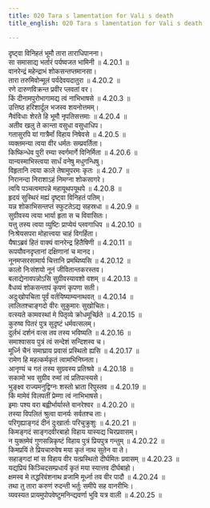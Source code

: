 ```yaml
---
title: 020 Tara s lamentation for Vali s death
title_english: 020 Tara s lamentation for Vali s death

---
```

<div class="audioEmbed"  caption="श्रीराम-हरिसीताराममूर्ति-घनपाठिभ्यां वचनम्" src="https://archive.org/download/Ramayana-recitation-Sriram-harisItArAmamUrti-Ghanapaati-v2/Kanda_4/Kanda_4_KSK-020-Thara_Vilapaha.mp3"></div>

  
दृष्ट्वा विनिहतं भूमौ तारा ताराधिपानना।  
सा समासाद्य भर्तारं पर्यष्वजत भामिनी ॥ 4.20.1 ॥   
वानरेन्द्रं महेन्द्राभं शोकसन्तप्तमानसा।  
तारा तरुमिवोन्मूलं पर्यदेवयदातुरा ॥ 4.20.2 ॥   
रणे दारुणविक्रन्त प्रवीर प्लवतां वर।  
किं दीनामपुरोभागामद्य त्वं नाभिभाषसे ॥ 4.20.3 ॥   
उत्तिष्ठ हरिशार्दूल भजस्व शयनोत्तमम्।  
नैवंविधाः शेरते हि भूमौ नृपतिसत्तमाः ॥ 4.20.4 ॥   
अतीव खलु ते कान्ता वसुधा वसुधाधिप।  
गतासुरपि यां गात्रैर्मां विहाय निषेवसे ॥ 4.20.5 ॥   
व्यक्तमन्या त्वया वीर धर्मतः सम्प्रवर्तिता।  
किष्किन्धेव पुरी रम्या स्वर्गमार्गे विनिर्मिता ॥ 4.20.6 ॥   
यान्यस्माभिस्त्वया सार्धं वनेषु मधुगन्धिषु।  
विहृतानि त्वया काले तेषामुपरमः कृतः ॥ 4.20.7 ॥   
निरानन्दा निराशाऽहं निमग्ना शोकसागरे।  
त्वयि पञ्चत्वमापन्ने महायूथपयूथपे ॥ 4.20.8 ॥   
हृदयं सुस्थिरं मह्यं दृष्ट्वा विनिहतं पतिम्।  
यन्न शोकाभिसन्तप्तं स्फुटतेऽद्य सहस्रधा ॥ 4.20.9 ॥   
सुग्रीवस्य त्वया भार्या हृता स च विवासितः।  
यत्तु तस्य त्वया व्युष्टिः प्राप्येयं प्लवगाधिप ॥ 4.20.10 ॥   
निःश्रेयसपरा मोहात्त्वया चाहं विगर्हिता।  
यैषाऽब्रवं हितं वाक्यं वानरेन्द्र हितैषिणी ॥ 4.20.11 ॥   
रूपयौवनदृप्तानां दक्षिणानां च मानद।  
नूनमप्सरसामार्य चित्तानि प्रमथिष्यसि ॥ 4.20.12 ॥   
कालो निःसंशयो नूनं जीवितान्तकरस्तव।  
बलाद्येनावपन्नोऽसि सुग्रीवस्यावशो वशम् ॥ 4.20.13 ॥   
वैधव्यं शोकसन्तापं कृपणं कृपणा सती।  
अदुःखोपचिता पूर्वं वर्तयिष्याम्यनाथवत् ॥ 4.20.14 ॥   
लालितश्चाङ्गदो वीरः सुकुमारः सुखोचितः।  
वत्स्यते कामवस्थां मे पितृव्ये क्रोधमूर्च्छिते ॥ 4.20.15 ॥   
कुरुष्व पितरं पुत्र सुदृष्टं धर्मवत्सलम्।  
दुर्लभं दर्शनं वत्स तव तस्य भविष्यति ॥ 4.20.16 ॥   
समाश्वासय पुत्रं त्वं सन्देशं सन्दिशस्व च।  
मूर्ध्नि चैनं समाघ्राय प्रवासं प्रस्थितो ह्यसि ॥ 4.20.17 ॥   
रामेण हि महत्कर्मकृतं त्वामभिनिघ्नता।  
आनृण्यं च गतं तस्य सुग्रवस्य प्रतिश्रवे ॥ 4.20.18 ॥   
सकामो भव सुग्रीव रुमां त्वं प्रतिपत्स्यसे।  
भुङ्क्ष्व राज्यमनुद्विग्नः शस्तो भ्राता रिपुस्तव ॥ 4.20.19 ॥   
किं मामेवं विलपतीं प्रेम्णा त्वं नाभिभाषसे।  
इमाः पश्य वरा बह्वीर्भार्यास्ते वानरेश्वर ॥ 4.20.20 ॥   
तस्या विपलितं श्रुत्वा वानर्यः सर्वतश्च ताः।  
परिगृह्याङ्गदं दीनं दुःखार्ताः परिचुक्रुशुः ॥ 4.20.21 ॥   
किमङ्गदं साङ्गदवीरबाहो विहाय यास्यद्य चिरप्रवासम्।  
न युक्तमेवं गुणसन्निकृष्टं विहाय पुत्रं प्रियपुत्र गन्तुम् ॥ 4.20.22 ॥   
किमप्रयिं ते प्रियचारुवेष मया कृतं नाथ सुतेन वा ते।  
सहाङ्गदां मां स विहाय वीर यत्प्रस्थितो दीर्घमितः प्रवासम् ॥ 4.20.23 ॥   
यद्यप्रियं किञ्चिदसम्प्रधार्यं कृतं मया स्यात्तव दीर्घबाहो।  
क्षमस्व मे तद्धरिवंशनाथ व्रजामि मूर्ध्ना तव वीर पादौ ॥ 4.20.24 ॥   
तथा तु तारा करुणं रुदन्ती भर्तुः समीपे सह वानरीभिः।  
व्यवस्यत प्रायमुपोपवेष्टुमनिन्द्यवर्णा भुवि यत्र वाली ॥ 4.20.25 ॥   